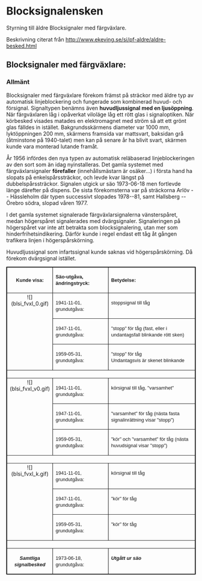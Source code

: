 # Blocksignalensken

Styrning till äldre Blocksignaler med färgväxlare.

Beskrivning citerat från http://www.ekeving.se/si/pf-aldre/aldre-besked.html

## Blocksignaler med färgväxlare:

### Allmänt

Blocksignaler med färgväxlare förekom främst på sträckor med äldre typ av automatisk linjeblockering och fungerade som kombinerad huvud- och försignal. Signaltypen benämns även **huvudljussignal med en ljusöppning**. När färgväxlaren låg i opåverkat viloläge låg ett rött glas i signaloptiken. När körbesked visades matades en elektromagnet med ström så att ett grönt glas fälldes in istället. Bakgrundsskärmens diameter var 1000 mm, lyktöppningen 200 mm, skärmens framsida var mattsvart, baksidan grå (åtminstone på 1940-talet) men kan på senare år ha blivit svart, skärmen kunde vara monterad lutande framåt.

År 1956 infördes den nya typen av automatisk reläbaserad linjeblockeringen av den sort som än idag nyinstalleras. Det gamla systemet med färgväxlarsignaler **förefaller** (innehållsmästarn är osäker...) i första hand ha slopats på enkelspårssträckor, och levde kvar längst på dubbelspårssträckor. Signalen utgick ur säo 1973-06-18 men fortlevde länge därefter på dispens. De sista förekomsterna var på sträckorna Arlöv -- Hässleholm där typen successivt slopades 1978--81, samt Hallsberg -- Örebro södra, slopad våren 1977.

I det gamla systemet signalerade färgväxlarsignalerna vänsterspåret, medan högerspåret signalerades med dvärgsignaler. Signaleringen på högerspåret var inte att betrakta som blocksignalering, utan mer som hinderfrihetsindikering. Därför kunde i regel endast ett tåg åt gången trafikera linjen i högerspårskörning.

Huvudljussignal som infartssignal kunde saknas vid högerspårskörning. Då förekom dvärgsignal istället.

<table width="680" cellpadding="4" bordercolor="#000000" border="1">

<tbody>

<tr>

<td align="center" width="100" valign="middle">

<font face="Arial" size="2">**Kunde visa:**</font>

</td>

<td align="left" width="190" valign="middle">

<font face="Arial" size="2">**Säo-utgåva, ändringstryck:**</font>

</td>

<td align="left" width="390" valign="middle">

<font face="Arial" size="2">**Betydelse:**</font>

</td>

</tr>

<tr>

<td rowspan="3" align="center" width="100" valign="top">![](blsi_fvxl_0.gif)</td>

<td align="left" width="190" valign="top">

<font face="Arial" size="2">1941-11-01, grundutgåva:</font>

</td>

<td align="left" width="390" valign="top">

<font face="Arial" size="2">stoppsignal till tåg</font>

</td>

</tr>

<tr>

<td align="left" width="190" valign="top">

<font face="Arial" size="2">1947-11-01, grundutgåva:</font>

</td>

<td align="left" width="390" valign="top">

<font face="Arial" size="2">"stopp" för tåg (fast, eller i undantagsfall blinkande rött sken)</font>

</td>

</tr>

<tr>

<td align="left" width="190" valign="top">

<font face="Arial" size="2">1959-05-31, grundutgåva:</font>

</td>

<td align="left" width="390" valign="top">

<font face="Arial" size="2">"stopp" för tåg  
Undantagsvis är skenet blinkande</font>

</td>

</tr>

<tr>

<td colspan="3" width="680" height="15">  
</td>

</tr>

<tr>

<td rowspan="3" align="center" width="100" valign="top">![](blsi_fvxl_v0.gif)</td>

<td align="left" width="190" valign="top">

<font face="Arial" size="2">1941-11-01, grundutgåva:</font>

</td>

<td align="left" width="390" valign="top">

<font face="Arial" size="2">körsignal till tåg, "varsamhet"</font>

</td>

</tr>

<tr>

<td align="left" width="190" valign="top">

<font face="Arial" size="2">1947-11-01, grundutgåva:</font>

</td>

<td align="left" width="390" valign="top">

<font face="Arial" size="2">"varsamhet" för tåg (nästa fasta signalinrättning visar "stopp")</font>

</td>

</tr>

<tr>

<td align="left" width="190" valign="top">

<font face="Arial" size="2">1959-05-31, grundutgåva:</font>

</td>

<td align="left" width="390" valign="top">

<font face="Arial" size="2">"kör" och "varsamhet" för tåg (nästa huvudsignal visar "stopp")</font>

</td>

</tr>

<tr>

<td colspan="3" width="680" height="15">  
</td>

</tr>

<tr>

<td rowspan="3" align="center" width="100" valign="top">![](blsi_fvxl_k.gif)</td>

<td align="left" width="190" valign="top">

<font face="Arial" size="2">1941-11-01, grundutgåva:</font>

</td>

<td align="left" width="390" valign="top">

<font face="Arial" size="2">körsignal till tåg</font>

</td>

</tr>

<tr>

<td align="left" width="190" valign="top">

<font face="Arial" size="2">1947-11-01, grundutgåva:</font>

</td>

<td align="left" width="390" valign="top">

<font face="Arial" size="2">"kör" för tåg</font>

</td>

</tr>

<tr>

<td align="left" width="190" valign="top">

<font face="Arial" size="2">1959-05-31, grundutgåva:</font>

</td>

<td align="left" width="390" valign="top">

<font face="Arial" size="2">"kör" för tåg</font>

</td>

</tr>

<tr>

<td colspan="3" width="680" height="15">  
</td>

</tr>

<tr>

<td align="center" width="100" valign="top">

<font face="Arial" size="2">**_Samtliga signalbesked_**</font>

</td>

<td align="left" width="190" valign="top">

<font face="Arial" size="2">1973-06-18, grundutgåva:</font>

</td>

<td align="left" width="390" valign="top">

<font face="Arial" size="2">**_Utgått ur säo_**</font>

</td>

</tr>

</tbody>

</table>
